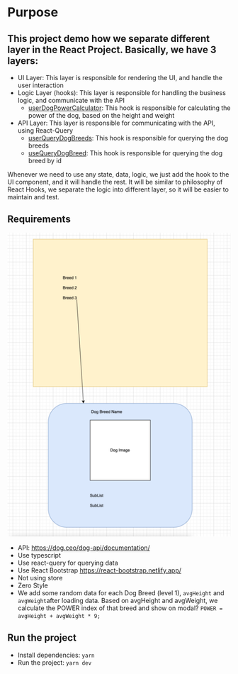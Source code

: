 # Purpose
This project demo how we separate different layer in the React Project. 
Basically, we have 3 layers:
- 
- UI Layer: This layer is responsible for rendering the UI, and handle the user interaction
- Logic Layer (hooks): This layer is responsible for handling the business logic, and communicate with the API
  - [userDogPowerCalculator](https://github.com/trinhngocdieu/react-design-pattern/blob/main/hooks/useDogPowerCalculator.ts#L3): This hook is responsible for calculating the power of the dog, based on the height and weight
- API Layer: This layer is responsible for communicating with the API, using React-Query
  - [userQueryDogBreeds](https://github.com/trinhngocdieu/react-design-pattern/blob/main/queries/useQueryDogBreeds.ts): This hook is responsible for querying the dog breeds
  - [useQueryDogBreed](https://github.com/trinhngocdieu/react-design-pattern/blob/main/queries/useQueryDogImage.ts): This hook is responsible for querying the dog breed by id

Whenever we need to use any state, data, logic, we just add the hook to the UI component, and it will handle the rest.
It will be similar to philosophy of React Hooks, we separate the logic into different layer, so it will be easier to maintain and test.

## Requirements

![img.png](statics%2Fimg.png)

- API: https://dog.ceo/dog-api/documentation/
- Use typescript
- Use react-query for querying data
- Use React Bootstrap https://react-bootstrap.netlify.app/
- Not using store
- Zero Style
- We add some random data for each Dog Breed (level 1), `avgHeight` and `avgWeight`after loading data.
  Based on avgHeight and avgWeight, we calculate the POWER index of that breed and show on modal?
 ```POWER = avgHeight + avgWeight * 9;```

## Run the project
- Install dependencies: `yarn`
- Run the project: `yarn dev`

